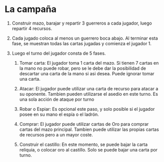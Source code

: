 # La campaña

1. Construir mazo, barajar y repartir 3 guerreros a cada jugador, luego repartir 4 recursos.

2. Cada jugado coloca al menos un guerrero boca abajo. Al terminar esta fase, se muestran todas las cartas jugadas y comienza el jugador 1.

3. Luego el turno del jugador consta de 5 fases.

    1. Tomar carta: El jugador toma 1 carta del mazo. Si tienen 7 cartas en la mano no puede robar, pero se le debe dar la posibilidad de descartar una carta de la mano si asi desea.
    Puede ignorar tomar una carta.

    2. Atacar: El jugador puede utilizar una carta de recurso para atacar a su oponente.
    Tambien pueden utilizarse el asedio en este turno. Es una sola acción de ataque por turno

    3. Robar o Espiar: Es opcional este paso, y solo posible si el jugador posee en su mano el espía o el ladrón.

    4. Comprar: El jugador puede utilizar cartas de Oro para comprar cartas del mazo principal. Tambien puede utilizar las propias cartas de recursos pero a un mayor coste.

    5. Construir el castillo: En este momento, se puede bajar la carta reliquia, o colocar oro al castillo. Solo se puede bajar una carta por turno.

